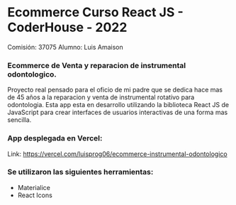 # Ecommerce Curso React JS - CoderHouse - 2022

Comisión: 37075
Alumno: Luis Amaison

### Ecommerce de Venta y reparacion de instrumental odontologico.

Proyecto real pensado para el oficio de mi padre que se dedica hace mas de 45 años 
a la reparacion y venta de instrumental rotativo para odontologia.
Esta app esta en desarrollo utilizando la biblioteca React JS de JavaScript para crear interfaces de usuarios interactivas
de una forma mas sencilla.


### App desplegada en Vercel:

Link: https://vercel.com/luisprog06/ecommerce-instrumental-odontologico

### Se utilizaron las siguientes herramientas:

- Materialice
- React Icons
